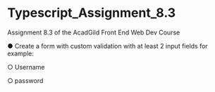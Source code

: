 # Typescript_Assignment_8.3

Assignment 8.3 of the AcadGild Front End Web Dev Course

● Create a form with custom validation with at least 2 input fields for example:

○ Username

○ password
